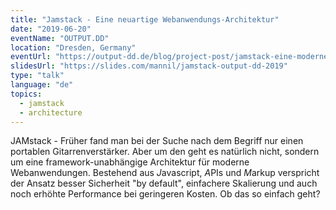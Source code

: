 ```yaml
---
title: "Jamstack - Eine neuartige Webanwendungs-Architektur"
date: "2019-06-20"
eventName: "OUTPUT.DD"
location: "Dresden, Germany"
eventUrl: "https://output-dd.de/blog/project-post/jamstack-eine-moderne-webanwendungs-architektur/"
slidesUrl: "https://slides.com/mannil/jamstack-output-dd-2019"
type: "talk"
language: "de"
topics:
  - jamstack
  - architecture
---
```


JAMstack - Früher fand man bei der Suche nach dem Begriff nur einen portablen Gitarrenverstärker. Aber um den geht es natürlich nicht, sondern um eine framework-unabhängige Architektur für moderne Webanwendungen.
Bestehend aus *J*avascript, *A*PIs und *M*arkup verspricht der Ansatz besser Sicherheit "by default", einfachere Skalierung und auch noch erhöhte Performance bei geringeren Kosten.
Ob das so einfach geht?
